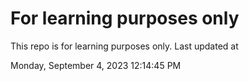 # For learning purposes only
This repo is for learning purposes only.
Last updated at

Monday, September 4, 2023 12:14:45 PM

